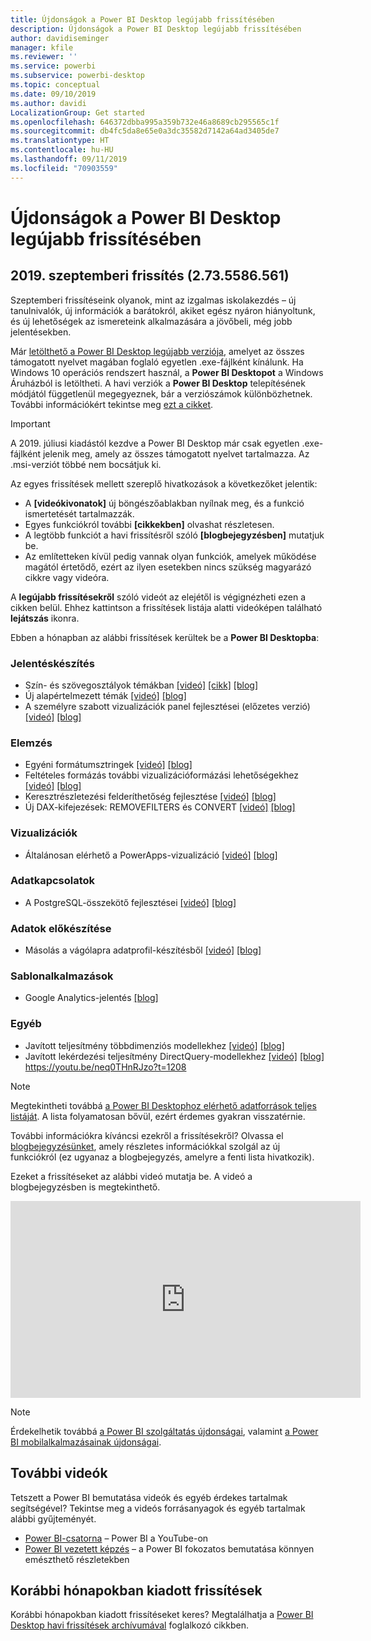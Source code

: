 ```yaml
---
title: Újdonságok a Power BI Desktop legújabb frissítésében
description: Újdonságok a Power BI Desktop legújabb frissítésében
author: davidiseminger
manager: kfile
ms.reviewer: ''
ms.service: powerbi
ms.subservice: powerbi-desktop
ms.topic: conceptual
ms.date: 09/10/2019
ms.author: davidi
LocalizationGroup: Get started
ms.openlocfilehash: 646372dbba995a359b732e46a8689cb295565c1f
ms.sourcegitcommit: db4fc5da8e65e0a3dc35582d7142a64ad3405de7
ms.translationtype: HT
ms.contentlocale: hu-HU
ms.lasthandoff: 09/11/2019
ms.locfileid: "70903559"
---
```

# <a name="whats-new-in-the-latest-power-bi-desktop-update"></a>Újdonságok a Power BI Desktop legújabb frissítésében 


## <a name="september-2019-update-2735586561"></a>2019. szeptemberi frissítés (2.73.5586.561)

Szeptemberi frissítéseink olyanok, mint az izgalmas iskolakezdés – új tanulnivalók, új információk a barátokról, akiket egész nyáron hiányoltunk, és új lehetőségek az ismereteink alkalmazására a jövőbeli, még jobb jelentésekben. 

Már [letölthető a Power BI Desktop legújabb verziója](https://powerbi.microsoft.com/desktop), amelyet az összes támogatott nyelvet magában foglaló egyetlen .exe-fájlként kínálunk. Ha Windows 10 operációs rendszert használ, a **Power BI Desktopot** a Windows Áruházból is letöltheti. A havi verziók a **Power BI Desktop** telepítésének módjától függetlenül megegyeznek, bár a verziószámok különbözhetnek. További információkért tekintse meg [ezt a cikket](desktop-get-the-desktop.md). 

> [!IMPORTANT]
> A 2019. júliusi kiadástól kezdve a Power BI Desktop már csak egyetlen .exe-fájlként jelenik meg, amely az összes támogatott nyelvet tartalmazza. Az .msi-verziót többé nem bocsátjuk ki.


Az egyes frissítések mellett szereplő hivatkozások a következőket jelentik:

* A **[videókivonatok]** új böngészőablakban nyílnak meg, és a funkció ismertetését tartalmazzák.
* Egyes funkciókról további **[cikkekben]** olvashat részletesen.
* A legtöbb funkciót a havi frissítésről szóló **[blogbejegyzésben]** mutatjuk be.
* Az említetteken kívül pedig vannak olyan funkciók, amelyek működése magától értetődő, ezért az ilyen esetekben nincs szükség magyarázó cikkre vagy videóra.

A **legújabb frissítésekről** szóló videót az elejétől is végignézheti ezen a cikken belül. Ehhez kattintson a frissítések listája alatti videóképen található **lejátszás** ikonra.

Ebben a hónapban az alábbi frissítések kerültek be a **Power BI Desktopba**:

### <a name="reporting"></a>Jelentéskészítés
* Szín- és szövegosztályok témákban [[videó]](https://youtu.be/neq0THnRJzo?t=11)  [[cikk]](desktop-report-themes.md)  [[blog]](https://powerbi.microsoft.com/blog/power-bi-desktop-september-2019-feature-summary/#themeJSON) 
* Új alapértelmezett témák  [[videó]](https://youtu.be/neq0THnRJzo?t=334)  [[blog]](https://powerbi.microsoft.com/blog/power-bi-desktop-september-2019-feature-summary/#newThemes)
* A személyre szabott vizualizációk panel fejlesztései (előzetes verzió) [[videó]](https://youtu.be/neq0THnRJzo?t=601)  [[blog]](https://powerbi.microsoft.com/blog/power-bi-desktop-september-2019-feature-summary/#vizPane)


### <a name="analytics"></a>Elemzés
* Egyéni formátumsztringek [[videó]](https://youtu.be/neq0THnRJzo?t=731)  [[blog]](https://powerbi.microsoft.com/blog/power-bi-desktop-september-2019-feature-summary/#customFormatStrings) 
* Feltételes formázás további vizualizációformázási lehetőségekhez [[videó]](https://youtu.be/neq0THnRJzo?t=813)  [[blog]](https://powerbi.microsoft.com/blog/power-bi-desktop-september-2019-feature-summary/#conditionalFormatting) 
* Keresztrészletezési felderíthetőség fejlesztése [[videó]](https://youtu.be/neq0THnRJzo?t=959)  [[blog]](https://powerbi.microsoft.com/blog/power-bi-desktop-september-2019-feature-summary/#drillThrough) 
* Új DAX-kifejezések: REMOVEFILTERS és CONVERT [[videó]](https://youtu.be/neq0THnRJzo?t=1048)  [[blog]](https://powerbi.microsoft.com/blog/power-bi-desktop-september-2019-feature-summary/#dax) 


### <a name="visuals"></a>Vizualizációk
* Általánosan elérhető a PowerApps-vizualizáció [[videó]](https://youtu.be/neq0THnRJzo?t=1063)  [[blog]](https://powerbi.microsoft.com/blog/power-bi-desktop-september-2019-feature-summary/#powerApps) 


### <a name="data-connectivity"></a>Adatkapcsolatok
* A PostgreSQL-összekötő fejlesztései [[videó]](https://youtu.be/neq0THnRJzo?t=1112)  [[blog]](https://powerbi.microsoft.com/blog/power-bi-desktop-september-2019-feature-summary/#postgreSQL) 

### <a name="data-preparation"></a>Adatok előkészítése
* Másolás a vágólapra adatprofil-készítésből [[videó]](https://youtu.be/neq0THnRJzo?t=1146)  [[blog]](https://powerbi.microsoft.com/blog/power-bi-desktop-september-2019-feature-summary/#copyProfiling) 


### <a name="template-apps"></a>Sablonalkalmazások
* Google Analytics-jelentés [[blog]](https://powerbi.microsoft.com/blog/power-bi-desktop-september-2019-feature-summary/#googleAnalytics) 

### <a name="other"></a>Egyéb
* Javított teljesítmény többdimenziós modellekhez  [[videó]](https://youtu.be/neq0THnRJzo?t=1208)  [[blog]](https://powerbi.microsoft.com/blog/power-bi-desktop-september-2019-feature-summary/#perfMultiDiminsional) 
* Javított lekérdezési teljesítmény DirectQuery-modellekhez  [[videó]](https://youtu.be/neq0THnRJzo?t=1272)  [[blog]](https://powerbi.microsoft.com/blog/power-bi-desktop-september-2019-feature-summary/#perfDirectQuery) https://youtu.be/neq0THnRJzo?t=1208

> [!NOTE]
> Megtekintheti továbbá [a Power BI Desktophoz elérhető adatforrások teljes listáját](desktop-data-sources.md). A lista folyamatosan bővül, ezért érdemes gyakran visszatérnie.

További információkra kíváncsi ezekről a frissítésekről? Olvassa el [blogbejegyzésünket](https://powerbi.microsoft.com/blog/power-bi-desktop-september-2019-feature-summary/), amely részletes információkkal szolgál az új funkciókról (ez ugyanaz a blogbejegyzés, amelyre a fenti lista hivatkozik).


Ezeket a frissítéseket az alábbi videó mutatja be. A videó a blogbejegyzésben is megtekinthető.


<iframe width="560" height="315" src="https://www.youtube.com/embed/neq0THnRJzo" frameborder="0" allow="accelerometer; autoplay; encrypted-media; gyroscope; picture-in-picture" allowfullscreen></iframe>

> [!NOTE]
> Érdekelhetik továbbá [a Power BI szolgáltatás újdonságai](service-whats-new.md), valamint [a Power BI mobilalkalmazásainak újdonságai](consumer/mobile/mobile-whats-new-in-the-mobile-apps.md).

## <a name="more-videos"></a>További videók

Tetszett a Power BI bemutatása videók és egyéb érdekes tartalmak segítségével? Tekintse meg a videós forrásanyagok és egyéb tartalmak alábbi gyűjteményét.

-   [Power BI-csatorna](https://www.youtube.com/user/mspowerbi) – Power BI a YouTube-on
-   [Power BI vezetett képzés](https://powerbi.microsoft.com/guided-learning/) – a Power BI fokozatos bemutatása könnyen emészthető részletekben

## <a name="previous-months-updates"></a>Korábbi hónapokban kiadott frissítések

Korábbi hónapokban kiadott frissítéseket keres? Megtalálhatja a [Power BI Desktop havi frissítések archívumával](desktop-latest-update-archive.md) foglalkozó cikkben.
